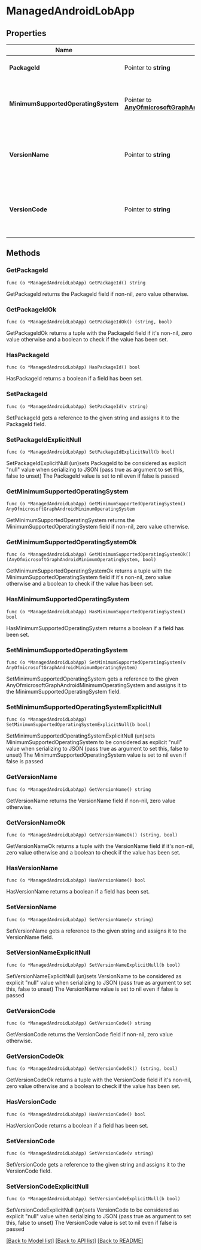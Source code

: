 # ManagedAndroidLobApp

## Properties

Name | Type | Description | Notes
------------ | ------------- | ------------- | -------------
**PackageId** | Pointer to **string** | The package identifier. | [optional] 
**MinimumSupportedOperatingSystem** | Pointer to [**AnyOfmicrosoftGraphAndroidMinimumOperatingSystem**](anyOf&lt;microsoft.graph.androidMinimumOperatingSystem&gt;.md) | The value for the minimum applicable operating system. | [optional] 
**VersionName** | Pointer to **string** | The version name of managed Android Line of Business (LoB) app. | [optional] 
**VersionCode** | Pointer to **string** | The version code of managed Android Line of Business (LoB) app. | [optional] 

## Methods

### GetPackageId

`func (o *ManagedAndroidLobApp) GetPackageId() string`

GetPackageId returns the PackageId field if non-nil, zero value otherwise.

### GetPackageIdOk

`func (o *ManagedAndroidLobApp) GetPackageIdOk() (string, bool)`

GetPackageIdOk returns a tuple with the PackageId field if it's non-nil, zero value otherwise
and a boolean to check if the value has been set.

### HasPackageId

`func (o *ManagedAndroidLobApp) HasPackageId() bool`

HasPackageId returns a boolean if a field has been set.

### SetPackageId

`func (o *ManagedAndroidLobApp) SetPackageId(v string)`

SetPackageId gets a reference to the given string and assigns it to the PackageId field.

### SetPackageIdExplicitNull

`func (o *ManagedAndroidLobApp) SetPackageIdExplicitNull(b bool)`

SetPackageIdExplicitNull (un)sets PackageId to be considered as explicit "null" value
when serializing to JSON (pass true as argument to set this, false to unset)
The PackageId value is set to nil even if false is passed
### GetMinimumSupportedOperatingSystem

`func (o *ManagedAndroidLobApp) GetMinimumSupportedOperatingSystem() AnyOfmicrosoftGraphAndroidMinimumOperatingSystem`

GetMinimumSupportedOperatingSystem returns the MinimumSupportedOperatingSystem field if non-nil, zero value otherwise.

### GetMinimumSupportedOperatingSystemOk

`func (o *ManagedAndroidLobApp) GetMinimumSupportedOperatingSystemOk() (AnyOfmicrosoftGraphAndroidMinimumOperatingSystem, bool)`

GetMinimumSupportedOperatingSystemOk returns a tuple with the MinimumSupportedOperatingSystem field if it's non-nil, zero value otherwise
and a boolean to check if the value has been set.

### HasMinimumSupportedOperatingSystem

`func (o *ManagedAndroidLobApp) HasMinimumSupportedOperatingSystem() bool`

HasMinimumSupportedOperatingSystem returns a boolean if a field has been set.

### SetMinimumSupportedOperatingSystem

`func (o *ManagedAndroidLobApp) SetMinimumSupportedOperatingSystem(v AnyOfmicrosoftGraphAndroidMinimumOperatingSystem)`

SetMinimumSupportedOperatingSystem gets a reference to the given AnyOfmicrosoftGraphAndroidMinimumOperatingSystem and assigns it to the MinimumSupportedOperatingSystem field.

### SetMinimumSupportedOperatingSystemExplicitNull

`func (o *ManagedAndroidLobApp) SetMinimumSupportedOperatingSystemExplicitNull(b bool)`

SetMinimumSupportedOperatingSystemExplicitNull (un)sets MinimumSupportedOperatingSystem to be considered as explicit "null" value
when serializing to JSON (pass true as argument to set this, false to unset)
The MinimumSupportedOperatingSystem value is set to nil even if false is passed
### GetVersionName

`func (o *ManagedAndroidLobApp) GetVersionName() string`

GetVersionName returns the VersionName field if non-nil, zero value otherwise.

### GetVersionNameOk

`func (o *ManagedAndroidLobApp) GetVersionNameOk() (string, bool)`

GetVersionNameOk returns a tuple with the VersionName field if it's non-nil, zero value otherwise
and a boolean to check if the value has been set.

### HasVersionName

`func (o *ManagedAndroidLobApp) HasVersionName() bool`

HasVersionName returns a boolean if a field has been set.

### SetVersionName

`func (o *ManagedAndroidLobApp) SetVersionName(v string)`

SetVersionName gets a reference to the given string and assigns it to the VersionName field.

### SetVersionNameExplicitNull

`func (o *ManagedAndroidLobApp) SetVersionNameExplicitNull(b bool)`

SetVersionNameExplicitNull (un)sets VersionName to be considered as explicit "null" value
when serializing to JSON (pass true as argument to set this, false to unset)
The VersionName value is set to nil even if false is passed
### GetVersionCode

`func (o *ManagedAndroidLobApp) GetVersionCode() string`

GetVersionCode returns the VersionCode field if non-nil, zero value otherwise.

### GetVersionCodeOk

`func (o *ManagedAndroidLobApp) GetVersionCodeOk() (string, bool)`

GetVersionCodeOk returns a tuple with the VersionCode field if it's non-nil, zero value otherwise
and a boolean to check if the value has been set.

### HasVersionCode

`func (o *ManagedAndroidLobApp) HasVersionCode() bool`

HasVersionCode returns a boolean if a field has been set.

### SetVersionCode

`func (o *ManagedAndroidLobApp) SetVersionCode(v string)`

SetVersionCode gets a reference to the given string and assigns it to the VersionCode field.

### SetVersionCodeExplicitNull

`func (o *ManagedAndroidLobApp) SetVersionCodeExplicitNull(b bool)`

SetVersionCodeExplicitNull (un)sets VersionCode to be considered as explicit "null" value
when serializing to JSON (pass true as argument to set this, false to unset)
The VersionCode value is set to nil even if false is passed

[[Back to Model list]](../README.md#documentation-for-models) [[Back to API list]](../README.md#documentation-for-api-endpoints) [[Back to README]](../README.md)


